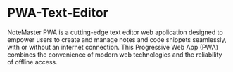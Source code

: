 # PWA-Text-Editor
NoteMaster PWA is a cutting-edge text editor web application designed to empower users to create and manage notes and code snippets seamlessly, with or without an internet connection. This Progressive Web App (PWA) combines the convenience of modern web technologies and the reliability of offline access.
